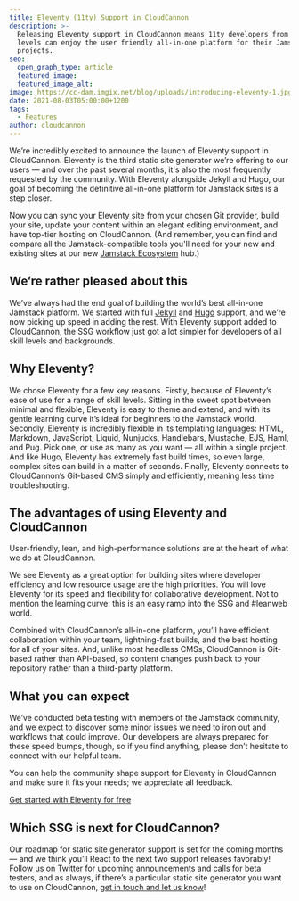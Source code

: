 ```yaml
---
title: Eleventy (11ty) Support in CloudCannon
description: >-
  Releasing Eleventy support in CloudCannon means 11ty developers from all skill
  levels can enjoy the user friendly all-in-one platform for their Jamstack
  projects.
seo:
  open_graph_type: article
  featured_image:
  featured_image_alt:
image: https://cc-dam.imgix.net/blog/uploads/introducing-eleventy-1.jpg
date: 2021-08-03T05:00:00+1200
tags:
  - Features
author: cloudcannon
---
```

We’re incredibly excited to announce the launch of Eleventy support in CloudCannon. Eleventy is the third static site generator we’re offering to our users — and over the past several months, it's also the most frequently requested by the community. With Eleventy alongside Jekyll and Hugo, our goal of becoming the definitive all-in-one platform for Jamstack sites is a step closer.

Now you can sync your Eleventy site from your chosen Git provider, build your site, update your content within an elegant editing environment, and have top-tier hosting on CloudCannon. (And remember, you can find and compare all the Jamstack-compatible tools you'll need for your new and existing sites at our new [Jamstack Ecosystem](https://cloudcannon.com/community/jamstack-ecosystem/) hub.)

## We’re rather pleased about this

We’ve always had the end goal of building the world’s best all-in-one Jamstack platform. We started with full [Jekyll](https://cloudcannon.com/community/learn/jekyll-101/) and [Hugo](https://cloudcannon.com/community/learn/hugo-101/) support, and we’re now picking up speed in adding the rest. With Eleventy support added to CloudCannon, the SSG workflow just got a lot simpler for developers of all skill levels and backgrounds.

## Why Eleventy?

We chose Eleventy for a few key reasons. Firstly, because of Eleventy’s ease of use for a range of skill levels. Sitting in the sweet spot between minimal and flexible, Eleventy is easy to theme and extend, and with its gentle learning curve it’s ideal for beginners to the Jamstack world. Secondly, Eleventy is incredibly flexible in its templating languages: HTML, Markdown, JavaScript, Liquid, Nunjucks, Handlebars, Mustache, EJS, Haml, and Pug. Pick one, or use as many as you want — all within a single project. And like Hugo, Eleventy has extremely fast build times, so even large, complex sites can build in a matter of seconds. Finally, Eleventy connects to CloudCannon’s Git-based CMS simply and efficiently, meaning less time troubleshooting.

## The advantages of using Eleventy and CloudCannon

User-friendly, lean, and high-performance solutions are at the heart of what we do at CloudCannon.

We see Eleventy as a great option for building sites where developer efficiency and low resource usage are the high priorities. You will love Eleventy for its speed and flexibility for collaborative development. Not to mention the learning curve: this is an easy ramp into the SSG and \#leanweb world.

Combined with CloudCannon’s all-in-one platform, you’ll have efficient collaboration within your team, lightning-fast builds, and the best hosting for all of your sites. And, unlike most headless CMSs, CloudCannon is Git-based rather than API-based, so content changes push back to your repository rather than a third-party platform.

## What you can expect

We’ve conducted beta testing with members of the Jamstack community, and we expect to discover some minor issues we need to iron out and workflows that could improve. Our developers are always prepared for these speed bumps, though, so if you find anything, please don’t hesitate to connect with our helpful team.

You can help the community shape support for Eleventy in CloudCannon and make sure it fits your needs; we appreciate all feedback.

[Get started with Eleventy for free](https://app.cloudcannon.com/register?trial=cc_standard)

## Which SSG is next for CloudCannon?

Our roadmap for static site generator support is set for the coming months — and we think you’ll React to the next two support releases favorably\! [Follow us on Twitter](https://twitter.com/CloudCannon) for upcoming announcements and calls for beta testers, and as always, if there’s a particular static site generator you want to use on CloudCannon, [get in touch and let us know](https://cloudcannon.com/contact/)\!
